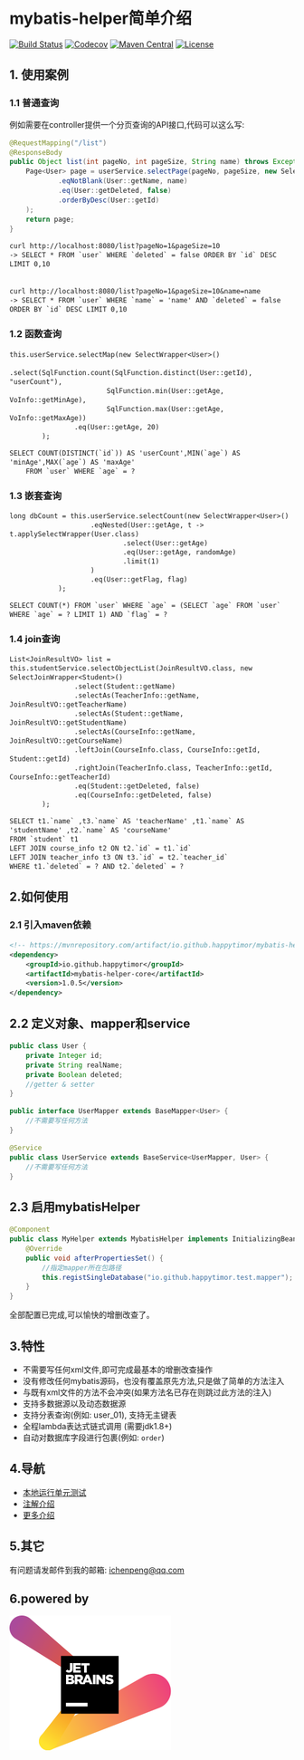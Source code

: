 # mybatis-helper简单介绍

[![Build Status](https://api.travis-ci.org/happytimor/mybatis-helper.svg?branch=master)](https://travis-ci.org/happytimor/mybatis-helper)
[![Codecov](https://codecov.io/gh/happytimor/mybatis-helper/branch/master/graph/badge.svg)](https://codecov.io/gh/happytimor/mybatis-helper/branch/master)
[![Maven Central](https://img.shields.io/maven-central/v/io.github.happytimor/mybatis-helper-core.svg?label=Maven%20Central)](https://mvnrepository.com/artifact/io.github.happytimor/mybatis-helper-core)
[![License](https://img.shields.io/badge/license-Apache%202-4EB1BA.svg)](https://www.apache.org/licenses/LICENSE-2.0.html)


## 1. 使用案例
### 1.1 普通查询
例如需要在controller提供一个分页查询的API接口,代码可以这么写:
``` java
@RequestMapping("/list")
@ResponseBody
public Object list(int pageNo, int pageSize, String name) throws Exception {
    Page<User> page = userService.selectPage(pageNo, pageSize, new SelectWrapper<User>()
            .eqNotBlank(User::getName, name)
            .eq(User::getDeleted, false)
            .orderByDesc(User::getId)
    );
    return page;
}
```
``` linux
curl http://localhost:8080/list?pageNo=1&pageSize=10
-> SELECT * FROM `user` WHERE `deleted` = false ORDER BY `id` DESC LIMIT 0,10


curl http://localhost:8080/list?pageNo=1&pageSize=10&name=name
-> SELECT * FROM `user` WHERE `name` = 'name' AND `deleted` = false ORDER BY `id` DESC LIMIT 0,10
```
### 1.2 函数查询
```
this.userService.selectMap(new SelectWrapper<User>()
                .select(SqlFunction.count(SqlFunction.distinct(User::getId), "userCount"),
                        SqlFunction.min(User::getAge, VoInfo::getMinAge),
                        SqlFunction.max(User::getAge, VoInfo::getMaxAge))
                .eq(User::getAge, 20)
        );
```
```
SELECT COUNT(DISTINCT(`id`)) AS 'userCount',MIN(`age`) AS 'minAge',MAX(`age`) AS 'maxAge' 
    FROM `user` WHERE `age` = ?
```
### 1.3 嵌套查询
```
long dbCount = this.userService.selectCount(new SelectWrapper<User>()
                    .eqNested(User::getAge, t -> t.applySelectWrapper(User.class)
                            .select(User::getAge)
                            .eq(User::getAge, randomAge)
                            .limit(1)
                    )
                    .eq(User::getFlag, flag)
            );
```
```
SELECT COUNT(*) FROM `user` WHERE `age` = (SELECT `age` FROM `user` WHERE `age` = ? LIMIT 1) AND `flag` = ?
```
### 1.4 join查询
```
List<JoinResultVO> list = this.studentService.selectObjectList(JoinResultVO.class, new SelectJoinWrapper<Student>()
                .select(Student::getName)
                .selectAs(TeacherInfo::getName, JoinResultVO::getTeacherName)
                .selectAs(Student::getName, JoinResultVO::getStudentName)
                .selectAs(CourseInfo::getName, JoinResultVO::getCourseName)
                .leftJoin(CourseInfo.class, CourseInfo::getId, Student::getId)
                .rightJoin(TeacherInfo.class, TeacherInfo::getId, CourseInfo::getTeacherId)
                .eq(Student::getDeleted, false)
                .eq(CourseInfo::getDeleted, false)
        );
```
```
SELECT t1.`name` ,t3.`name` AS 'teacherName' ,t1.`name` AS 'studentName' ,t2.`name` AS 'courseName' 
FROM `student` t1 
LEFT JOIN course_info t2 ON t2.`id` = t1.`id`
LEFT JOIN teacher_info t3 ON t3.`id` = t2.`teacher_id` 
WHERE t1.`deleted` = ? AND t2.`deleted` = ? 
```

## 2.如何使用
### 2.1 引入maven依赖
``` xml
<!-- https://mvnrepository.com/artifact/io.github.happytimor/mybatis-helper-core -->
<dependency>
    <groupId>io.github.happytimor</groupId>
    <artifactId>mybatis-helper-core</artifactId>
    <version>1.0.5</version>
</dependency>
```

## 2.2 定义对象、mapper和service
``` java
public class User {
    private Integer id;
    private String realName;
    private Boolean deleted;
    //getter & setter
}
```
``` java
public interface UserMapper extends BaseMapper<User> {
    //不需要写任何方法
}
```
``` java
@Service
public class UserService extends BaseService<UserMapper, User> {
    //不需要写任何方法
}
```
## 2.3 启用mybatisHelper
``` java
@Component
public class MyHelper extends MybatisHelper implements InitializingBean {
    @Override
    public void afterPropertiesSet() {
        //指定mapper所在包路径
        this.registSingleDatabase("io.github.happytimor.test.mapper");
    }
}
```

全部配置已完成,可以愉快的增删改查了。

## 3.特性
- 不需要写任何xml文件,即可完成最基本的增删改查操作
- 没有修改任何mybatis源码，也没有覆盖原先方法,只是做了简单的方法注入
- 与既有xml文件的方法不会冲突(如果方法名已存在则跳过此方法的注入)
- 支持多数据源以及动态数据源
- 支持分表查询(例如: user_01), 支持无主键表
- 全程lambda表达式链式调用 (需要jdk1.8+)
- 自动对数据库字段进行包裹(例如: `order`)

## 4.导航
- [本地运行单元测试](http://www.ichenpeng.net/1428013)
- [注解介绍](http://www.ichenpeng.net/1428014)
- [更多介绍](api-introduce.md)

## 5.其它
有问题请发邮件到我的邮箱: ichenpeng@qq.com

## 6.powered by
[![powered by](https://github.com/happytimor/mybatis-helper/blob/master/jetbrains-variant-2.svg)](https://www.jetbrains.com/?from=mybatis-helper)
